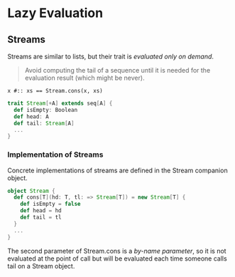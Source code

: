 # Lazy Evaluation

## Streams

Streams are similar to lists, but their trait is *evaluated only on demand*.
> Avoid computing the tail of a sequence until it is needed for the evaluation result (which might be never).

`x #:: xs == Stream.cons(x, xs)`

``` Scala
trait Stream[+A] extends seq[A] {
  def isEmpty: Boolean
  def head: A
  def tail: Stream[A]
  ...
}
```

### Implementation of Streams
Concrete implementations of streams are defined in the Stream companion object.
``` Scala
object Stream {
  def cons[T](hd: T, tl: => Stream[T]) = new Stream[T] {
    def isEmpty = false
    def head = hd
    def tail = tl
  }
  ...
}
```
The second parameter of Stream.cons is a *by-name parameter*, so it is not evaluated at the point of call but will be evaluated each time someone calls tail on a Stream object.


### 
